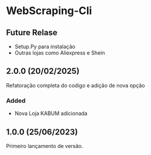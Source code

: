 # WebScraping-Cli


## Future Relase

* Setup.Py para instalação
* Outras lojas como Aliexpress e Shein



## 2.0.0 (20/02/2025) 

Refatoração completa do codigo e adição de nova opção

### Added

* Nova Loja KABUM adicionada


## 1.0.0 (25/06/2023) 

Primeiro lançamento de versão.